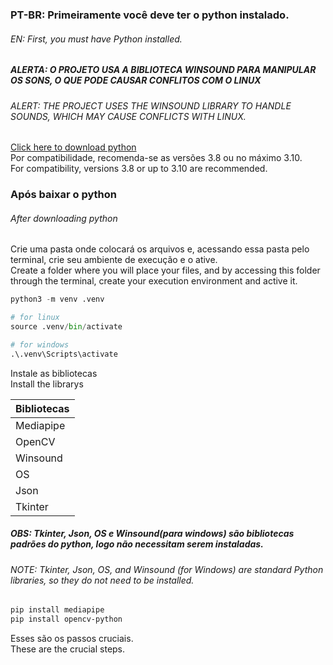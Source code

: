 ### PT-BR: Primeiramente você deve ter o python instalado.
###### EN: First, you must have Python installed.

##### ALERTA: O PROJETO USA A BIBLIOTECA WINSOUND PARA MANIPULAR OS SONS, O QUE PODE CAUSAR CONFLITOS COM O LINUX
###### ALERT: THE PROJECT USES THE WINSOUND LIBRARY TO HANDLE SOUNDS, WHICH MAY CAUSE CONFLICTS WITH LINUX.

[Click here to download python](https://www.python.org/downloads/)  
Por compatibilidade, recomenda-se as versões 3.8 ou no máximo 3.10.  
For compatibility, versions 3.8 or up to 3.10 are recommended.

### Após baixar o python  
###### After downloading python

Crie uma pasta onde colocará os arquivos e, acessando essa pasta pelo terminal, crie seu ambiente de execução e o ative.  
Create a folder where you will place your files, and by accessing this folder through the terminal, create your execution environment and active it.

~~~python
python3 -m venv .venv

# for linux
source .venv/bin/activate

# for windows
.\.venv\Scripts\activate
~~~

Instale as bibliotecas  
Install the librarys

Bibliotecas | 
---------   | 
Mediapipe   |
OpenCV      |
Winsound    |
OS          |
Json        |
Tkinter     |

##### OBS: Tkinter, Json, OS e Winsound(para windows) são bibliotecas padrões do python, logo não necessitam serem instaladas.  
###### NOTE: Tkinter, Json, OS, and Winsound (for Windows) are standard Python libraries, so they do not need to be installed.

~~~bash
pip install mediapipe
pip install opencv-python
~~~

Esses são os passos cruciais.  
These are the crucial steps.
